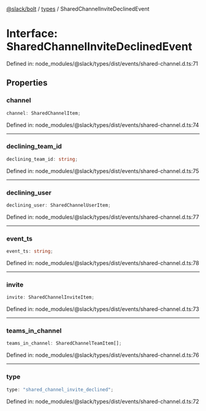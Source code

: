 [@slack/bolt](../../../../index.md) / [types](../index.md) / SharedChannelInviteDeclinedEvent

# Interface: SharedChannelInviteDeclinedEvent

Defined in: node\_modules/@slack/types/dist/events/shared-channel.d.ts:71

## Properties

### channel

```ts
channel: SharedChannelItem;
```

Defined in: node\_modules/@slack/types/dist/events/shared-channel.d.ts:74

***

### declining\_team\_id

```ts
declining_team_id: string;
```

Defined in: node\_modules/@slack/types/dist/events/shared-channel.d.ts:75

***

### declining\_user

```ts
declining_user: SharedChannelUserItem;
```

Defined in: node\_modules/@slack/types/dist/events/shared-channel.d.ts:77

***

### event\_ts

```ts
event_ts: string;
```

Defined in: node\_modules/@slack/types/dist/events/shared-channel.d.ts:78

***

### invite

```ts
invite: SharedChannelInviteItem;
```

Defined in: node\_modules/@slack/types/dist/events/shared-channel.d.ts:73

***

### teams\_in\_channel

```ts
teams_in_channel: SharedChannelTeamItem[];
```

Defined in: node\_modules/@slack/types/dist/events/shared-channel.d.ts:76

***

### type

```ts
type: "shared_channel_invite_declined";
```

Defined in: node\_modules/@slack/types/dist/events/shared-channel.d.ts:72
